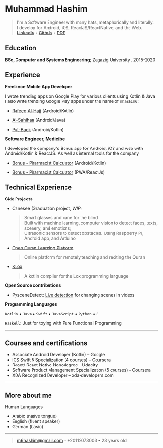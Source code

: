 # Muhammad Hashim

> I'm a Software Engineer with many hats, metaphorically and literally. \
>  I develop for Android, iOS, ReactJS/ReactNative, and the Web. \
>  [LinkedIn](https://www.linkedin.com/in/mhashim6/) • [Github](https://github.com/mhashim6) • [PDF](https://github.com/mhashim6/mhashim6.github.io/raw/master/resume.pdf)

## Education

**BSc, Computer and Systems Engineering**; Zagazig University . 2015-2020

## Experience

**Freelance Mobile App Developer**

I wrote trending apps on Google Play for various clients using Kotlin & Java \
I also write trending Google Play apps under the
name of `mhashim6`:

- [Rafeeq Al-Hajj](https://play.google.com/store/apps/details?id=com.kaf.hajjcompanion) (Android/Kotlin)

- [Al-Sahihan](https://play.google.com/store/apps/details?id=mhashim6.android.thetwoauthentics) (Android/Java)

- [Put-Back](https://play.google.com/store/apps/details?id=mhashim6.android.putback) (Android/Kotlin)

**Software Engineer, Medicibe**

I developed the company's Bonus app for Android, iOS and web with Android/Kotlin & ReactJS. As well as internal tools for the company

- [Bonus - Pharmacist Calculator](https://play.google.com/store/apps/details?id=com.medicibe.bonus) (Android/Kotlin)

- [Bonus - Pharmacist Calculator](https://bonus.medicibe.com/) (PWA/ReactJs)

## Technical Experience

**Side Projects**

- Canesee (Graduation project, _WIP_)

  > Smart glasses and cane for the blind. \
  >  Built with machine learning, computer vision to detect faces, texts, scenery, and emotions; \
  Ultrasonic sensors to detect obstacles.
  > Using Raspberry Pi, Android app, and Arduino

<div style="page-break-after: always;"></div>

- [Open Quran Learning Platform](https://github.com/Open-Quran-Learning)

  > Online platform for remotely teaching and reciting the Quran

- [KLox](https://github.com/mhashim6/klox)

  > A kotlin compiler for the Lox programming language

**Open Source contributions**

- PysceneDetect: [Live detection](https://github.com/Breakthrough/PySceneDetect/pull/151) for changing scenes in videos

**Programming Languages**

`Kotlin` • `Java` • `Swift` • `JavaScript` • `Python` • `C`

`Haskell`: Just for toying with Pure Functional Programming

---

## Courses and certifications

- Associate Android Developer (Kotlin) – Google
- iOS Swift 5 Specialization (4 courses) – Coursera
- React/ React Native Nanodegree – Udacity
- Software Product Management Specialization (5 courses) – Coursera
- XDA Recognized Developer – xda-developers.com

---

## More about me

Human Languages

- Arabic (native tongue)
- English (fluent speaker)
- German (basic)

---

> m6hashim@gmail.com • +20112073003 • 23 years old
